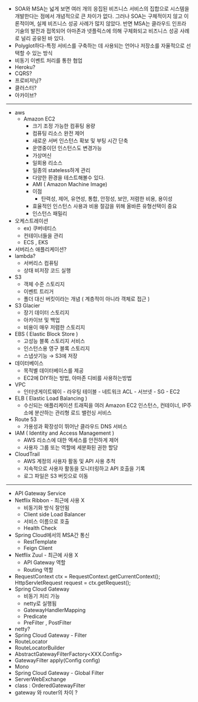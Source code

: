 - SOA와 MSA는 넓게 보면 여러 개의 응집된 비즈니스 서비스의 집합으로 시스템을 개발한다는 점에서 개념적으로 큰 차이가 없다. 그러나 SOA는 구체적이지 않고 이론적이며, 실제 비즈니스 성공 사례가 많지 않았다. 반면 MSA는 클라우드 인프라 기술의 발전과 접목되어 아마존과 넷플릭스에 의해 구체화되고 비즈니스 성공 사례로 널리 공유된 바 있다.
- Polyglot하다-특정 서비스를 구축하는 데 사용되는 언어나 저장소를 자율적으로 선택할 수 있는 방식
- 비동기 이벤트 처리를 통한 협업
- Heroku?
- CQRS?
- 프로비저닝?
- 클러스터?
- 아카이브?

---

- aws
    - Amazon EC2
        - 크기 조정 가능한 컴퓨팅 용량
        - 컴퓨팅 리소스 완전 제어
        - 새로운 서버 인스턴스 확보 및 부팅 시간 단축
        - 운영중이던 인스턴스도 변경가능
        - 가상머신
        - 일회용 리소스
        - 일종의 stateless하게 관리
        - 다양한 환경을 테스트해볼수 있다.
        - AMI ( Amazon Machine Image)
        - 이점
            - 탄력성, 제어, 유연성, 통합, 안정성, 보안, 저렴한 비용, 용이성
        - 효율적인 인스턴스 사용과 비용 절감을 위해 올바른 유형선택이 중요
        - 인스턴스 패밀리
- 오케스트레이션
    - ex) 쿠버네티스
    - 컨테이너들을 관리
    - ECS , EKS
- 서버리스 애플리케이션?
- lambda?
    - 서버리스 컴퓨팅
    - 상태 비저장 코드 실행
- S3
    - 객체 수준 스토리지
    - 이벤트 트리거
    - 폴더 대신 버킷이라는 개념 ( 계층적이 아니라 객체로 접근 )
- S3 Glacier
    - 장기 데이터 스토리지
    - 아카이브 및 백업
    - 비용이 매우 저렴한 스토리지
- EBS ( Elastic Block Store )
    - 고성능 블록 스토리지 서비스
    - 인스턴스용 영구 블록 스토리지
    - 스냅샷기능 → S3에 저장
- 데이터베이스
    - 목적별 데이터베이스를 제공
    - EC2에 DIY하는 방법, 아마존 디비를 사용하는방법
- VPC
    - 인터넷게이트웨이 - 라우팅 테이블 - 네트워크 ACL - 서브넷 - SG - EC2
- ELB ( Elastic Load Balancing )
    - 수신되는 애플리케이션 트래픽을 여러 Amazon EC2 인스턴스, 컨테이너, IP주소에 분산하는 관리형 로드 밸런싱 서비스
- Route 53
    - 가용성과 확장성이 뛰어난 클라우드 DNS 서비스
- IAM ( Identity and Access Management )
    - AWS 리소스에 대한 엑세스를 안전하게 제어
    - 사용자 그룹 또는 역할에 세분화된 권한 할당
- CloudTrail
    - AWS 계정의 사용자 활동 및 API 사용 추척
    - 지속적으로 사용자 활동을 모니터링하고 API 호출을 기록
    - 로그 파일은 S3 버킷으로 이동

---

- API Gateway Service
- Netflix Ribbon - 최근에 사용 X
    - 비동기화 방식 잘안됨
    - Client side Load Balancer
    - 서비스 이름으로 호출
    - Health Check
- Spring Cloud에서의 MSA간 통신
    - RestTemplate
    - Feign Client
- Netflix Zuul - 최근에 사용 X
    - API Gateway 역할
    - Routing 역할
- RequestContext ctx = RequestContext.getCurrentContext();
HttpServletRequest request = ctx.getRequest();
- Spring Cloud Gateway
    - 비동기 처리 가능
    - netty로 실행됨
    - GatewayHandlerMapping
    - Predicate
    - PreFilter , PostFilter
- netty?
- Spring Cloud Gateway - Filter
- RouteLocator
- RouteLocatorBuilder
- AbstractGatewayFilterFactory<XXX.Config>
- GatewayFilter apply(Config config)
- Mono
- Spring Cloud Gateway - Global Filter
- ServerWebExchange
- class : OrderedGatewayFilter
- gateway 와 router의 차이 ?
